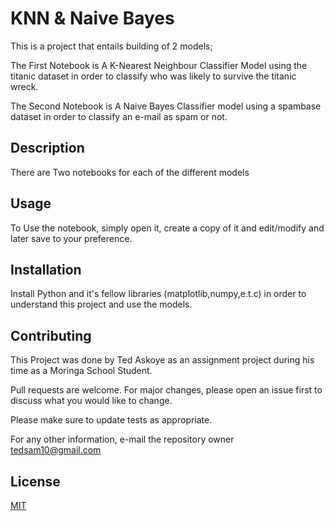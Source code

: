 # KNN & Naive Bayes  

This is a project that entails building of 2 models;

The First Notebook is A K-Nearest Neighbour Classifier Model using the titanic dataset in order to classify who was likely to survive the titanic wreck.

The Second Notebook is A Naive Bayes Classifier model using a spambase dataset in order to classify an e-mail as spam or not.

## Description
There are Two notebooks for each of the different models

## Usage
To Use the notebook, simply open it, create a copy of it and edit/modify and later save to your preference.

## Installation
Install Python and it's fellow libraries (matplotlib,numpy,e.t.c) in order to understand this project and use the models.

## Contributing
This Project was done by Ted Askoye as an assignment project during his time as a Moringa School Student.

Pull requests are welcome. For major changes, please open an issue first to discuss what you would like to change.

Please make sure to update tests as appropriate.

For any other information, e-mail the repository owner tedsam10@gmail.com

## License
[MIT](https://choosealicense.com/licenses/mit/)
